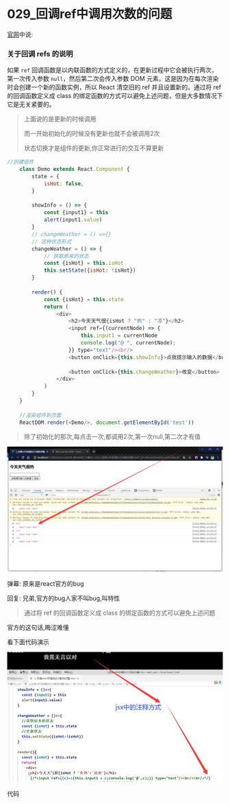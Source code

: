 # 029_回调ref中调用次数的问题

[官网](https://react.docschina.org/docs/refs-and-the-dom.html#caveats-with-callback-refs)中说:

### 关于回调 refs 的说明

如果 `ref` 回调函数是以内联函数的方式定义的，在更新过程中它会被执行两次，第一次传入参数 `null`，然后第二次会传入参数 DOM 元素。这是因为在每次渲染时会创建一个新的函数实例，所以 React 清空旧的 ref 并且设置新的。通过将 ref 的回调函数定义成 class 的绑定函数的方式可以避免上述问题，但是大多数情况下它是无关紧要的。


> 上面说的是更新的时候调用
>
>而一开始初始化的时候没有更新也就不会被调用2次
>
>状态切换才是组件的更新,你正常进行的交互不算更新

```js
//创建组件
    class Demo extends React.Component {
        state = {
            isHot: false,
        }

        showInfo = () => {
            const {input1} = this
            alert(input1.value)
        }
        // changeWeather = () =>{}
        // 这种状态形式
        changeWeather = () => {
            // 获取原来的状态
            const {isHot} = this.isHot
            this.setState({isHot: !isHot})
        }

        render() {
            const {isHot} = this.state
            return (
                <div>
                    <h2>今天天气很{isHot ? "热" : "凉"}</h2>
                    <input ref={(currentNode) => {
                        this.input1 = currentNode
                        console.log("@ ", currentNode);
                    }} type="text"/><br/>
                    <button onClick={this.showInfo}>点我提示输入的数据</button>

                    <button onClick={this.changeWeather}>改变</button>
                </div>
            )
        }
    }

    //渲染组件到页面
    ReactDOM.render(<Demo/>, document.getElementById('test'))
```



> 除了初始化的那次,每点击一次,都调用2次,第一次null,第二次才有值

![image-20210310145155561](img/image-20210310145155561.png)

弹幕: 原来是react官方的bug

回复: 兄弟,官方的bug人家不叫bug,叫特性



> 通过将 ref 的回调函数定义成 class 的绑定函数的方式可以避免上述问题

官方的这句话,晦涩难懂

看下面代码演示

![image-20210310150104512](img/image-20210310150104512.png)



代码